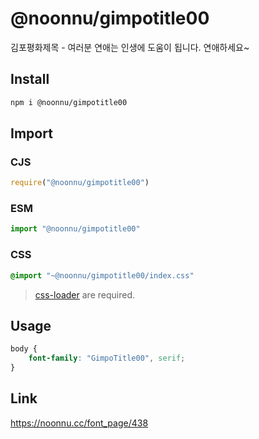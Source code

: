 # @noonnu/gimpotitle00
김포평화제목 - 여러분 연애는 인생에 도움이 됩니다. 연애하세요~

## Install
```sh
npm i @noonnu/gimpotitle00
```
## Import
### CJS
```js
require("@noonnu/gimpotitle00")
```
### ESM
```js
import "@noonnu/gimpotitle00"
```
### CSS 
```css
@import "~@noonnu/gimpotitle00/index.css"
```
> [css-loader](https://github.com/webpack-contrib/css-loader) are required.

## Usage
```css
body {
    font-family: "GimpoTitle00", serif;
}
```

## Link
https://noonnu.cc/font_page/438